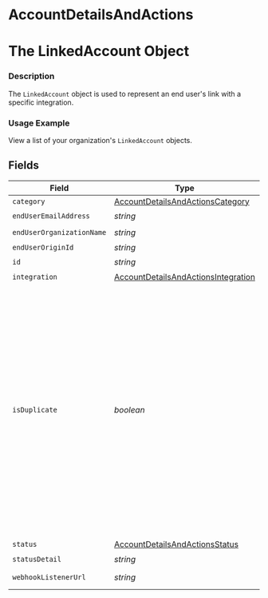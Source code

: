 # AccountDetailsAndActions

# The LinkedAccount Object
### Description
The `LinkedAccount` object is used to represent an end user's link with a specific integration.

### Usage Example
View a list of your organization's `LinkedAccount` objects.


## Fields

| Field                                                                                                                                                                                                                                           | Type                                                                                                                                                                                                                                            | Required                                                                                                                                                                                                                                        | Description                                                                                                                                                                                                                                     | Example                                                                                                                                                                                                                                         |
| ----------------------------------------------------------------------------------------------------------------------------------------------------------------------------------------------------------------------------------------------- | ----------------------------------------------------------------------------------------------------------------------------------------------------------------------------------------------------------------------------------------------- | ----------------------------------------------------------------------------------------------------------------------------------------------------------------------------------------------------------------------------------------------- | ----------------------------------------------------------------------------------------------------------------------------------------------------------------------------------------------------------------------------------------------- | ----------------------------------------------------------------------------------------------------------------------------------------------------------------------------------------------------------------------------------------------- |
| `category`                                                                                                                                                                                                                                      | [AccountDetailsAndActionsCategory](../../models/shared/accountdetailsandactionscategory.md)                                                                                                                                                     | :heavy_minus_sign:                                                                                                                                                                                                                              | N/A                                                                                                                                                                                                                                             | hris                                                                                                                                                                                                                                            |
| `endUserEmailAddress`                                                                                                                                                                                                                           | *string*                                                                                                                                                                                                                                        | :heavy_check_mark:                                                                                                                                                                                                                              | N/A                                                                                                                                                                                                                                             | hradmin@foobar.dev                                                                                                                                                                                                                              |
| `endUserOrganizationName`                                                                                                                                                                                                                       | *string*                                                                                                                                                                                                                                        | :heavy_check_mark:                                                                                                                                                                                                                              | N/A                                                                                                                                                                                                                                             | Foo Bar, LLC                                                                                                                                                                                                                                    |
| `endUserOriginId`                                                                                                                                                                                                                               | *string*                                                                                                                                                                                                                                        | :heavy_minus_sign:                                                                                                                                                                                                                              | N/A                                                                                                                                                                                                                                             | 3ac95cde-6c7f-4eef-afec-be710b42308d                                                                                                                                                                                                            |
| `id`                                                                                                                                                                                                                                            | *string*                                                                                                                                                                                                                                        | :heavy_check_mark:                                                                                                                                                                                                                              | N/A                                                                                                                                                                                                                                             | e59b1821-f85c-4e28-a6b3-1804156f3563                                                                                                                                                                                                            |
| `integration`                                                                                                                                                                                                                                   | [AccountDetailsAndActionsIntegration](../../models/shared/accountdetailsandactionsintegration.md)                                                                                                                                               | :heavy_minus_sign:                                                                                                                                                                                                                              | N/A                                                                                                                                                                                                                                             |                                                                                                                                                                                                                                                 |
| `isDuplicate`                                                                                                                                                                                                                                   | *boolean*                                                                                                                                                                                                                                       | :heavy_minus_sign:                                                                                                                                                                                                                              | Whether a Production Linked Account's credentials match another existing Production Linked Account. This field is `null` for Test Linked Accounts, incomplete Production Linked Accounts, and ignored duplicate Production Linked Account sets. | true                                                                                                                                                                                                                                            |
| `status`                                                                                                                                                                                                                                        | [AccountDetailsAndActionsStatus](../../models/shared/accountdetailsandactionsstatus.md)                                                                                                                                                         | :heavy_check_mark:                                                                                                                                                                                                                              | N/A                                                                                                                                                                                                                                             | COMPLETE                                                                                                                                                                                                                                        |
| `statusDetail`                                                                                                                                                                                                                                  | *string*                                                                                                                                                                                                                                        | :heavy_minus_sign:                                                                                                                                                                                                                              | N/A                                                                                                                                                                                                                                             |                                                                                                                                                                                                                                                 |
| `webhookListenerUrl`                                                                                                                                                                                                                            | *string*                                                                                                                                                                                                                                        | :heavy_check_mark:                                                                                                                                                                                                                              | N/A                                                                                                                                                                                                                                             | https://api.merge.dev/api/integrations/webhook-listener/7fc3mee0UW8ecV4                                                                                                                                                                         |
